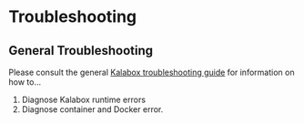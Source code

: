 Troubleshooting
===============

General Troubleshooting
-----------------------

Please consult the general [Kalabox troubleshooting guide](http://docs.kalabox.io/en/stable/troubleshooting) for information on how to...

  1. Diagnose Kalabox runtime errors
  2. Diagnose container and Docker error.
